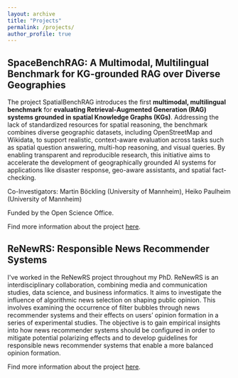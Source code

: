 ```yaml
---
layout: archive
title: "Projects"
permalink: /projects/
author_profile: true
---
```


## SpaceBenchRAG: A Multimodal, Multilingual Benchmark for KG-grounded RAG over Diverse Geographies

The project SpatialBenchRAG introduces the first **multimodal, multilingual benchmark** for **evaluating Retrieval-Augmented Generation (RAG) systems grounded in spatial Knowledge Graphs (KGs)**. Addressing the lack of standardized resources for spatial reasoning, the benchmark combines diverse geographic datasets, including OpenStreetMap and Wikidata, to support realistic, context-aware evaluation across tasks such as spatial question answering, multi-hop reasoning, and visual queries. By enabling transparent and reproducible research, this initiative aims to accelerate the development of geographically grounded AI systems for applications like disaster response, geo-aware assistants, and spatial fact-checking.

Co-Investigators: Martin Böckling (University of Mannheim), Heiko Paulheim (University of Mannheim)

Funded by the Open Science Office.

Find more information about the project [here](https://www.uni-mannheim.de/dws/research/projects/spatialbenchrag/).

## ReNewRS: Responsible News Recommender Systems

I've worked in the ReNewRS project throughout my PhD. ReNewRS is an interdisciplinary collaboration, combining media and communication studies, data science, and business informatics. It aims to investigate the influence of algorithmic news selection on shaping public opinion. This involves examining the occurrence of filter bubbles through news recommender systems and their effects on users’ opinion formation in a series of experimental studies. The objective is to gain empirical insights into how news recommender systems should be configured in order to mitigate potential polarizing effects and to develop guidelines for responsible news recommender systems that enable a more balanced opinion formation.

Find more information about the project [here](https://www.uni-mannheim.de/dws/research/projects/renewrs/).
